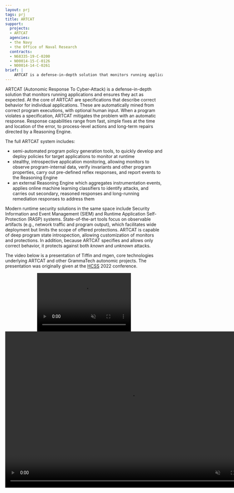 ```yaml
---
layout: prj
tags: prj
title: ARTCAT
support:
  projects:
  - ARTCAT
  agencies:
  - the Navy
  - the Office of Naval Research
  contracts:
  - N68335-19-C-0200
  - N00014-15-C-0126
  - N00014-14-C-0261
brief: |
    ARTCAT is a defense-in-depth solution that monitors running applications and ensures they act as expected.
---
```


ARTCAT (Autonomic Response To Cyber-Attack) is a defense-in-depth solution that monitors running applications and ensures they act as expected. At the core of ARTCAT are specifications that describe correct behavior for individual applications. These are automatically mined from correct program executions, with optional human input. When a program violates a specification, ARTCAT mitigates the problem with an automatic response. Response capabilities range from fast, simple fixes at the time and location of the error, to process-level actions and long-term repairs directed by a Reasoning Engine.

The full ARTCAT system includes:

* semi-automated program policy generation tools, to quickly develop and deploy policies for target applications to monitor at runtime
* stealthy, introspective application monitoring, allowing monitors to observe program-internal data, verify invariants and other program properties, carry out pre-defined reflex responses, and report events to the Reasoning Engine
* an external Reasoning Engine which aggregates instrumentation events, applies online machine learning classifiers to identify attacks, and carries out secondary, reasoned responses and long-running remediation responses to address them

Modern runtime security solutions in the same space include Security Information and Event Management (SIEM) and Runtime Application Self-Protection (RASP) systems. State-of-the-art tools focus on observable artifacts (e.g., network traffic and program output), which facilitates wide deployment but limits the scope of offered protections. ARTCAT is capable of deep program state introspection, allowing customization of monitors and protections. In addition, because ARTCAT specifies and allows only correct behavior, it protects against both _known_ and _unknown_ attacks.

The video below is a presentation of Tiffin and mgen, core technologies underlying ARTCAT and other GrammaTech autonomic projects. The presentation was originally given at the [HCSS](https://cps-vo.org/group/hcss_conference) 2022 conference.

<center>
<div class="w3-hide-medium w3-hide-large">
<video width=300px height=187px playsinline controls muted>
<source src="https://static.grammatech.com/research/tiffin-hcss-2022.mp4#t=0.01" type="video/mp4">
</video>
</div>
<div class="w3-hide-small">
<video width=800px height=500px playsinline controls muted>
<source src="https://static.grammatech.com/research/tiffin-hcss-2022.mp4#t=0.01" type="video/mp4">
</video>
</div>
</center>
